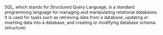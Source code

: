 SQL, which stands for Structured Query Language, is a standard programming language for managing and manipulating relational databases. It is used for tasks such as retrieving data from a database, updating or inserting data into a database, and creating or modifying database schema (structure)
